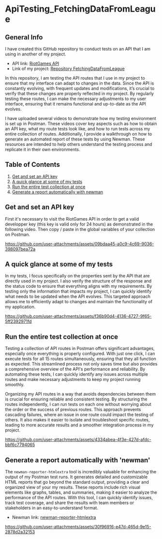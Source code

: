 # ApiTesting_FetchingDataFromLeague

## General Info
I have created this GitHub repository to conduct tests on an API that I am using in another of my project. 
* API link: [RiotGames API](https://developer.riotgames.com/)
* Link of my project: [Repository FetchingDataFromLeague](https://github.com/wooit/FetchingDataFromLeague)
  
In this repository, I am testing the API routes that I use in my project to ensure that my interface can adapt to changes in the data. Since the API is constantly evolving, with frequent updates and modifications, it’s crucial to verify that these changes are properly reflected in my project. By regularly testing these routes, I can make the necessary adjustments to my user interface, ensuring that it remains functional and up-to-date as the API evolves.

I have uploaded several videos to demonstrate how my testing environment is set up in Postman. These videos cover key aspects such as how to obtain an API key, what my route tests look like, and how to run tests across my entire collection of routes. Additionally, I provide a walkthrough on how to generate an automated report of these tests by using Newman. These resources are intended to help others understand the testing process and replicate it in their own environments.

## Table of Contents
1. [Get and set an API key](#get-and-set-an-api-key)
2. [A quick glance at some of my tests](#a-quick-glance-at-some-of-my-tests)
3. [Run the entire test collection at once](#run-the-entire-test-collection-at-once)
4. [Generate a report automatically with newman](#generate-a-report-automatically-with-newman)

## Get and set an API key
First it's necessary to visit the RiotGames API in order to get a valid developper key (this key is valid only for 24 hours) as demonstrated in the following video. Then copy / paste in the global variables of your collection on Postman.

https://github.com/user-attachments/assets/09bdaa45-a0c9-4c69-9036-398097bea72a

## A quick glance at some of my tests
In my tests, I focus specifically on the properties sent by the API that are directly used in my project. I also verify the structure of the response and the status code to ensure that everything aligns with my requirements. By testing only the information that impacts my project, I can quickly identify what needs to be updated when the API evolves. This targeted approach allows me to efficiently adapt to changes and maintain the functionality of my application.

https://github.com/user-attachments/assets/f36b90d4-4136-4727-9f65-5ff2392971fd

## Run the entire test collection at once
Testing a collection of API routes in Postman offers significant advantages, especially once everything is properly configured. With just one click, I can execute tests for all 15 routes simultaneously, ensuring that they all function as expected. This streamlined process not only saves time but also provides a comprehensive overview of the API's performance and reliability. By automating these tests, I can quickly identify any issues across multiple routes and make necessary adjustments to keep my project running smoothly.

Organizing my API routes in a way that avoids dependencies between them is crucial for ensuring reliable and consistent testing. By structuring the routes independently, I can run tests on each one without worrying about the order or the success of previous routes. This approach prevents cascading failures, where an issue in one route could impact the testing of others. It also makes it easier to isolate and troubleshoot specific routes, leading to more accurate results and a smoother integration process in my project.

https://github.com/user-attachments/assets/4334abea-4f3e-427d-afdc-bbf6c7794065

## Generate a report automatically with 'newman'
The ``` newman-reporter-htmlextra ``` tool is incredibly valuable for enhancing the output of my Postman test runs. It generates detailed and customizable HTML reports that go beyond the standard output, providing a clear and organized view of your my results. These reports include rich visual elements like graphs, tables, and summaries, making it easier to analyze the performance of the API routes. With this tool, I can quickly identify issues, track test coverage, and share the results with team members or stakeholders in an easy-to-understand format.

* Newman link: [newman-reporter-htmlextra](https://www.npmjs.com/package/newman-reporter-htmlextra)

https://github.com/user-attachments/assets/30f96916-e47d-465d-9e15-2878d2a32153

